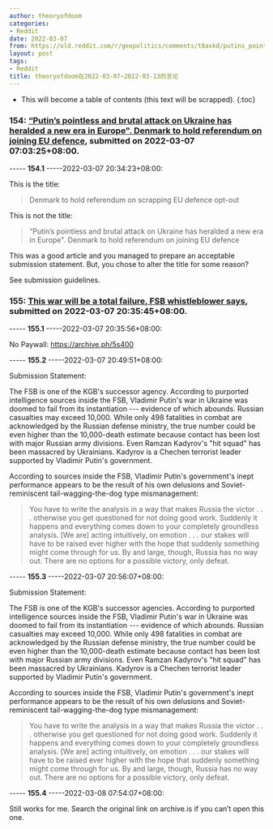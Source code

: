```yaml
---
author: theoryofdoom
categories:
- Reddit
date: 2022-03-07
from: https://old.reddit.com/r/geopolitics/comments/t8axkd/putins_pointless_and_brutal_attack_on_ukraine_has/
layout: post
tags:
- Reddit
title: theoryofdoom在2022-03-07~2022-03-13的言论
---
```


* This will become a table of contents (this text will be scrapped).
{:toc}

### 154: [“Putin’s pointless and brutal attack on Ukraine has heralded a new era in Europe". Denmark to hold referendum on joining EU defence](https://old.reddit.com/r/geopolitics/comments/t8axkd/putins_pointless_and_brutal_attack_on_ukraine_has/), submitted on 2022-03-07 07:03:25+08:00.

----- __154.1__ -----2022-03-07 20:34:23+08:00:

This is the title:

> Denmark to hold referendum on scrapping EU defence opt-out

This is not the title:

> “Putin’s pointless and brutal attack on Ukraine has heralded a new era in Europe". Denmark to hold referendum on joining EU defence

This was a good article and you managed to prepare an acceptable submission statement.  But, you chose to alter the title for some reason? 

See submission guidelines.

### 155: [This war will be a total failure, FSB whistleblower says](https://old.reddit.com/r/geopolitics/comments/t8o9og/this_war_will_be_a_total_failure_fsb/), submitted on 2022-03-07 20:35:45+08:00.

----- __155.1__ -----2022-03-07 20:35:56+08:00:

No Paywall: https://archive.ph/5s400

----- __155.2__ -----2022-03-07 20:49:51+08:00:

Submission Statement: 

The FSB is one of the KGB's successor agency.  According to purported intelligence sources inside the FSB, Vladimir Putin's war in Ukraine was doomed to fail from its instantiation --- evidence of which abounds.  Russian casualties may exceed 10,000.  While only 498 fatalities in combat are acknowledged by the Russian defense ministry, the true number could be even higher than the 10,000-death estimate because contact has been lost with major Russian army divisions.  Even Ramzan Kadyrov's "hit squad" has been massacred by Ukrainians.  Kadyrov is a Chechen terrorist leader supported by Vladimir Putin's government.  

According to sources inside the FSB, Vladimir Putin's government's inept performance appears to be the result of his own delusions and Soviet-reminiscent tail-wagging-the-dog type mismanagement:

> You have to write the analysis in a way that makes Russia the victor . . . otherwise you get questioned for not doing good work.  Suddenly it happens and everything comes down to your completely groundless analysis.  [We are] acting intuitively, on emotion . . . our stakes will have to be raised ever higher with the hope that suddenly something might come through for us.  By and large, though, Russia has no way out. There are no options for a possible victory, only defeat.

----- __155.3__ -----2022-03-07 20:56:07+08:00:

Submission Statement: 

The FSB is one of the KGB's successor agencies.  According to purported intelligence sources inside the FSB, Vladimir Putin's war in Ukraine was doomed to fail from its instantiation --- evidence of which abounds.  Russian casualties may exceed 10,000.  While only 498 fatalities in combat are acknowledged by the Russian defense ministry, the true number could be even higher than the 10,000-death estimate because contact has been lost with major Russian army divisions.  Even Ramzan Kadyrov's "hit squad" has been massacred by Ukrainians.  Kadyrov is a Chechen terrorist leader supported by Vladimir Putin's government.  

According to sources inside the FSB, Vladimir Putin's government's inept performance appears to be the result of his own delusions and Soviet-reminiscent tail-wagging-the-dog type mismanagement:

> You have to write the analysis in a way that makes Russia the victor . . . otherwise you get questioned for not doing good work.  Suddenly it happens and everything comes down to your completely groundless analysis.  [We are] acting intuitively, on emotion . . . our stakes will have to be raised ever higher with the hope that suddenly something might come through for us.  By and large, though, Russia has no way out. There are no options for a possible victory, only defeat.

----- __155.4__ -----2022-03-08 07:54:07+08:00:

Still works for me.  Search the original link on archive.is if you can’t open this one.

